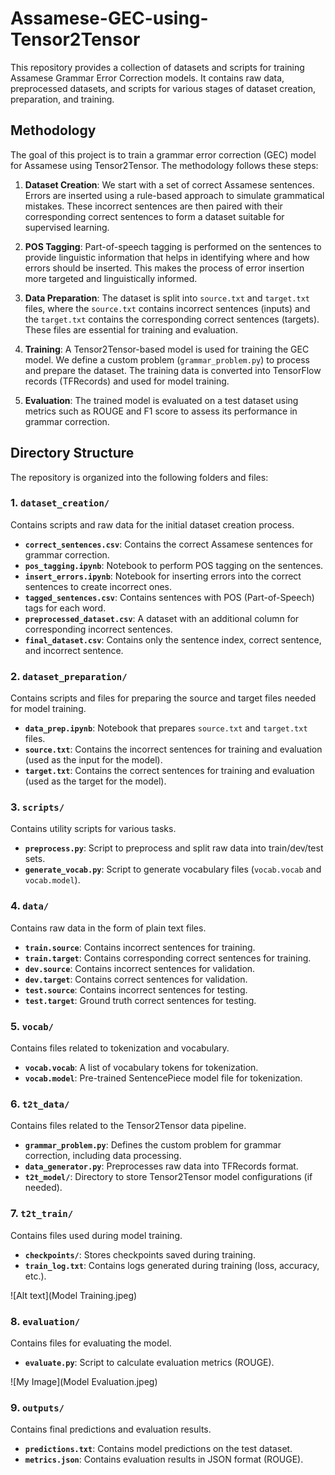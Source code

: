 # Assamese-GEC-using-Tensor2Tensor

This repository provides a collection of datasets and scripts for training Assamese Grammar Error Correction models. It contains raw data, preprocessed datasets, and scripts for various stages of dataset creation, preparation, and training.

## Methodology

The goal of this project is to train a grammar error correction (GEC) model for Assamese using Tensor2Tensor. The methodology follows these steps:

1. **Dataset Creation**: We start with a set of correct Assamese sentences. Errors are inserted using a rule-based approach to simulate grammatical mistakes. These incorrect sentences are then paired with their corresponding correct sentences to form a dataset suitable for supervised learning.

2. **POS Tagging**: Part-of-speech tagging is performed on the sentences to provide linguistic information that helps in identifying where and how errors should be inserted. This makes the process of error insertion more targeted and linguistically informed.

3. **Data Preparation**: The dataset is split into `source.txt` and `target.txt` files, where the `source.txt` contains incorrect sentences (inputs) and the `target.txt` contains the corresponding correct sentences (targets). These files are essential for training and evaluation.

4. **Training**: A Tensor2Tensor-based model is used for training the GEC model. We define a custom problem (`grammar_problem.py`) to process and prepare the dataset. The training data is converted into TensorFlow records (TFRecords) and used for model training.

5. **Evaluation**: The trained model is evaluated on a test dataset using metrics such as ROUGE and F1 score to assess its performance in grammar correction.

## Directory Structure

The repository is organized into the following folders and files:

### 1. `dataset_creation/`
Contains scripts and raw data for the initial dataset creation process.

- **`correct_sentences.csv`**: Contains the correct Assamese sentences for grammar correction.
- **`pos_tagging.ipynb`**: Notebook to perform POS tagging on the sentences.
- **`insert_errors.ipynb`**: Notebook for inserting errors into the correct sentences to create incorrect ones.
- **`tagged_sentences.csv`**: Contains sentences with POS (Part-of-Speech) tags for each word.
- **`preprocessed_dataset.csv`**: A dataset with an additional column for corresponding incorrect sentences.
- **`final_dataset.csv`**: Contains only the sentence index, correct sentence, and incorrect sentence.

### 2. `dataset_preparation/`
Contains scripts and files for preparing the source and target files needed for model training.

- **`data_prep.ipynb`**: Notebook that prepares `source.txt` and `target.txt` files.
- **`source.txt`**: Contains the incorrect sentences for training and evaluation (used as the input for the model).
- **`target.txt`**: Contains the correct sentences for training and evaluation (used as the target for the model).

### 3. `scripts/`
Contains utility scripts for various tasks.

- **`preprocess.py`**: Script to preprocess and split raw data into train/dev/test sets.
- **`generate_vocab.py`**: Script to generate vocabulary files (`vocab.vocab` and `vocab.model`).

### 4. `data/`
Contains raw data in the form of plain text files.

- **`train.source`**: Contains incorrect sentences for training.
- **`train.target`**: Contains corresponding correct sentences for training.
- **`dev.source`**: Contains incorrect sentences for validation.
- **`dev.target`**: Contains correct sentences for validation.
- **`test.source`**: Contains incorrect sentences for testing.
- **`test.target`**: Ground truth correct sentences for testing.

### 5. `vocab/`
Contains files related to tokenization and vocabulary.

- **`vocab.vocab`**: A list of vocabulary tokens for tokenization.
- **`vocab.model`**: Pre-trained SentencePiece model file for tokenization.

### 6. `t2t_data/`
Contains files related to the Tensor2Tensor data pipeline.

- **`grammar_problem.py`**: Defines the custom problem for grammar correction, including data processing.
- **`data_generator.py`**: Preprocesses raw data into TFRecords format.
- **`t2t_model/`**: Directory to store Tensor2Tensor model configurations (if needed).

### 7. `t2t_train/`
Contains files used during model training.

- **`checkpoints/`**: Stores checkpoints saved during training.
- **`train_log.txt`**: Contains logs generated during training (loss, accuracy, etc.).

![Alt text](Model Training.jpeg)

### 8. `evaluation/`
Contains files for evaluating the model.

- **`evaluate.py`**: Script to calculate evaluation metrics (ROUGE).

![My Image](Model Evaluation.jpeg)

### 9. `outputs/`
Contains final predictions and evaluation results.

- **`predictions.txt`**: Contains model predictions on the test dataset.
- **`metrics.json`**: Contains evaluation results in JSON format (ROUGE).

